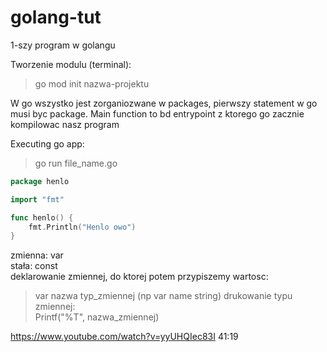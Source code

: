 # golang-tut
1-szy program w golangu

Tworzenie modulu (terminal):
>go mod init nazwa-projektu

W go wszystko jest zorganiozwane w packages, pierwszy statement w go musi byc package.
Main function to bd entrypoint z ktorego go zacznie kompilowac nasz program

Executing go app:
>go run file_name.go

```go
package henlo

import "fmt"

func henlo() {
	fmt.Println("Henlo owo")
}
```

zmienna: var   
stała: const   
deklarowanie zmiennej, do ktorej potem przypiszemy wartosc: 
>var nazwa typ_zmiennej (np var name string)
drukowanie typu zmiennej:     
Printf("%T", nazwa_zmiennej)

https://www.youtube.com/watch?v=yyUHQIec83I
41:19
